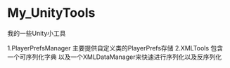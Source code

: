 # My_UnityTools
我的一些Unity小工具

1.PlayerPrefsManager 主要提供自定义类的PlayerPrefs存储
2.XMLTools 包含一个可序列化字典 以及一个XMLDataManager来快速进行序列化以及反序列化
